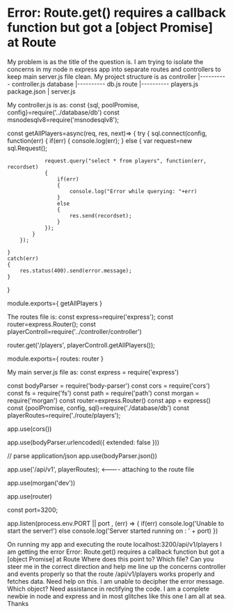 
# Error: Route.get() requires a callback function but got a [object Promise] at Route

My problem is as the title of the question is. I am trying to isolate the concerns in my node n express app into separate routes and controllers to keep main server.js file clean.
My project structure is as
controller
|---------- controller.js
database
|---------- db.js
route
|---------- players.js
package.json
|
server.js

My controller.js is as:
const {sql, poolPromise, config}=require('../database/db')
const msnodesqlv8=require('msnodesqlv8');


const getAllPlayers=async(req, res, next)=>
{
    try
    {
        sql.connect(config, function(err)
        {
            if(err)
            {
                console.log(err);
            }
            else
            {
                var request=new sql.Request();

                request.query("select * from players", function(err, recordset)
                {
                    if(err)
                    {
                        console.log("Error while querying: "+err)
                    }
                    else
                    {
                        res.send(recordset);
                    }
                });
            }
        });
        
    }
    catch(err)
    {
        res.status(400).send(error.message);
    }
}


module.exports={
    getAllPlayers
}

The routes file is:
const express=require('express');
const router=express.Router();
const playerControll=require('../controller/controller')

router.get('/players', playerControll.getAllPlayers());


module.exports={
    routes: router
}

My main server.js file as:
const express = require('express')

const bodyParser = require('body-parser')
const cors = require('cors')
const fs = require('fs')
const path = require('path')
const morgan = require('morgan')
const router=express.Router()
const app = express()
const {poolPromise, config, sql}=require('./database/db')
const playerRoutes=require('./route/players');

app.use(cors())

app.use(bodyParser.urlencoded({ extended: false }))

// parse application/json
app.use(bodyParser.json())

app.use('/api/v1', playerRoutes); <---- attaching to the route file

app.use(morgan('dev'))

app.use(router)

const port=3200;

app.listen(process.env.PORT || port , (err) => {
    if(err)
  console.log('Unable to start the server!')
  else
  console.log('Server started running on : ' + port)
  })

On running my app and executing the route localhost:3200/api/v1/players I am getting the error
Error: Route.get() requires a callback function but got a [object Promise]     at Route
Where does this point to? Which file? Can you steer me in the correct direction and help me line up the concerns controller and events properly so that the route /api/v1/players works properly and fetches data. Need help on this. I am unable to decipher the error message. Which object? Need assistance in rectifying the code. I am a complete newbie in node and express and in most glitches like this one I am all at sea.
Thanks

        